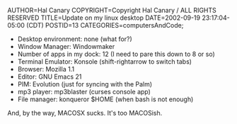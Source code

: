 AUTHOR=Hal Canary
COPYRIGHT=Copyright Hal Canary / ALL RIGHTS RESERVED
TITLE=Update on my linux desktop
DATE=2002-09-19 23:17:04-05:00 (CDT)
POSTID=13
CATEGORIES=computersAndCode;

*   Desktop environment: none (what for?)
*   Window Manager: Windowmaker
*   Number of apps in my dock: 12 (I need to pare this down to 8 or so)
*   Terminal Emulator: Konsole (shift-rightarrow to switch tabs)
*   Browser: Mozilla 1.1
*   Editor: GNU Emacs 21
*   PIM: Evolution (just for syncing with the Palm)
*   mp3 player: mp3blaster (curses console app)
*   File manager: konqueror $HOME (when bash is not enough)

And, by the way, MACOSX sucks. It's too MACOSish.
